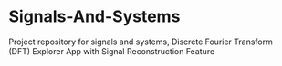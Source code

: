# Signals-And-Systems
Project repository for signals and systems, Discrete Fourier Transform (DFT) Explorer App with Signal Reconstruction Feature
